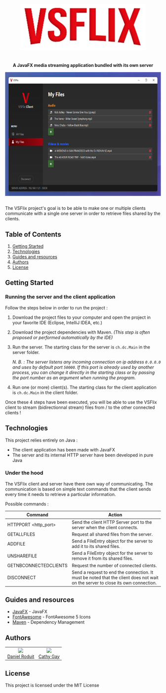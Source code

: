 <div align="center">
            <a href="https://github.com/d-roduit/VSFlix"><img src="readme_pictures/VSFlix_Logo_wide.png" align="center" height="150" alt="VSFlix Logo"></a>

#

<p align="center">
    <strong>A JavaFX media streaming application bundled with its own server</strong>
</p>

</div>


<div align="center">
    <a href="https://github.com/d-roduit/VSFlix"><img src="readme_pictures/VSFlix_Screenshot.png" align="center" height="400" alt="Demo screenshot"></a>
</div>
<br>

The VSFlix project's goal is to be able to make one or multiple clients communicate with a single one server in order to retrieve files shared by the clients.

## Table of Contents

1. [Getting Started](#getting-started)
2. [Technologies](#technologies)
3. [Guides and resources](#guides-and-resources)
4. [Authors](#authors)
5. [License](#license)

## <a name="getting-started"></a>Getting Started

### Running the server and the client application

Follow the steps below in order to run the project :

1. Download the project files to your computer and open the project in your favorite IDE (Eclipse, IntelliJ IDEA, etc.)
2. Download the project dependencies with Maven. _(This step is often proposed or performed automatically by the IDE)_
3. Run the server. The starting class for the server is `ch.dc.Main` in the server folder.
    
    _N. B. : The server listens any incoming connection on ip address `0.0.0.0` and uses by default port `50000`. 
If this port is already used by another process, you can change it directly in the starting class or by passing the port number as an argument when running the program._

4. Run one (or more) client(s). The starting class for the client application is `ch.dc.Main` in the client folder.

Once these 4 steps have been executed, you will be able to use the VSFlix client to stream (bidirectionnal stream) files from / to the other connected clients !

## <a name="technologies"></a>Technologies

This project relies entirely on Java :

- The client application has been made with JavaFX
- The server and its internal HTTP server have been developed in pure Java

### Under the hood

The VSFlix client and server have there own way of communicating.
The communication is based on simple text commands that the client sends every time it needs to retrieve a particular information.

Possible commands :

| Command | Action |
| --------- | --------- | 
| HTTPPORT <http_port> | Send the client HTTP Server port to the server when the client connects. |
| GETALLFILES | Request all shared files from the server. |
| ADDFILE <FileEntry> | Send a FileEntry object for the server to add it to its shared files. |
| UNSHAREFILE <FileEntry> | Send a FileEntry object for the server to remove it from its shared files. |
| GETNBCONNECTEDCLIENTS | Request the number of connected clients. |
| DISCONNECT | Send a request to end the connection. It must be noted that the client does not wait on the server to close its own connection. |

## <a name="guides-and-resources"></a>Guides and resources

* [JavaFX](https://openjfx.io/) - JavaFX
* [FontAwesome](https://fontawesome.com/) - FontAwesome 5 Icons
* [Maven](https://maven.apache.org/) - Dependency Management

## <a name="authors"></a>Authors

<table>
   <tbody>
      <tr>
         <td align="center">
            <a href="https://github.com/d-roduit">
            <img src="https://github.com/d-roduit.png?s=75" width="75"><br />
            Daniel Roduit
            </a>
         </td>
         <td align="center">
            <a href="https://gitlab.com/g.cathy">
            <img src="https://secure.gravatar.com/avatar/8249f413f33aff71168b6c34d4bffbc3?s=180&d=identicon" width="75"><br />
            Cathy Gay
            </a>
         </td>
      </tr>
   </tbody>
</table>

## <a name="license"></a>License

This project is licensed under the MIT License
